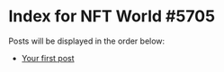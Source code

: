 # Index for NFT World #5705
Posts will be displayed in the order below:

- [Your first post](./001-first.md)

